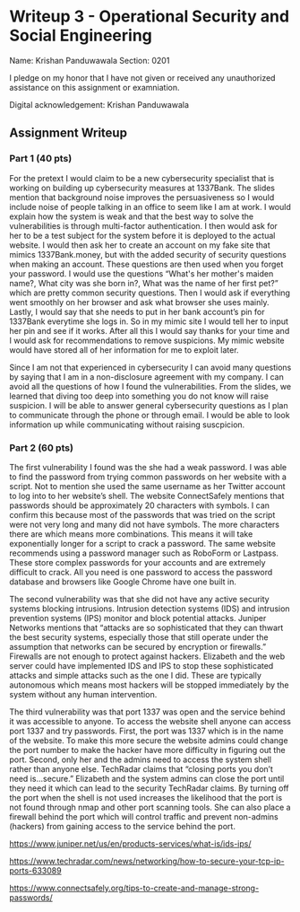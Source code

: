 # Writeup 3 - Operational Security and Social Engineering

Name: Krishan Panduwawala
Section: 0201

I pledge on my honor that I have not given or received any unauthorized assistance on this assignment or examniation.

Digital acknowledgement: Krishan Panduwawala

## Assignment Writeup

### Part 1 (40 pts)
For the pretext I would claim to be a new cybersecurity specialist that is working on building up cybersecurity measures at 1337Bank. The slides mention that background noise improves the persuasiveness so I would include noise of people talking in an office to seem like I am at work. I would explain how the system is weak and that the best way to solve the vulnerabilities is through multi-factor authentication. I then would ask for her to be a test subject for the system before it is deployed to the actual website. I would then ask her to create an account on my fake site that mimics 1337Bank.money, but with the added security of security questions when making an account. These questions are then used when you forget your password. I would use the questions “What's her mother's maiden name?, What city was she born in?, What was the name of her first pet?” which are pretty common security questions. Then I would ask if everything went smoothly on her browser and ask what browser she uses mainly. Lastly, I would say that she needs to put in her bank account’s pin for 1337Bank everytime she logs in. So in my mimic site I would tell her to input her pin and see if it works. After all this I would say thanks for your time and I would ask for recommendations to remove suspicions. My mimic website would have stored all of her information for me to exploit later.

Since I am not that experienced in cybersecurity I can avoid many questions by saying that I am in a non-disclosure agreement with my company. I can avoid all the questions of how I found the vulnerabilities. From the slides, we learned that diving too deep into something you do not know will raise suspicion. I will be able to answer general cybersecurity questions as I plan to communicate through the phone or through email. I would be able to look information up while communicating without raising suscpicion. 



### Part 2 (60 pts)

The first vulnerability I found was the she had a weak password. I was able to find the password from trying common passwords on her website with a script. Not to mention she used the same username as her Twitter account to log into to her website’s shell. The website ConnectSafely mentions that passwords should be approximately 20 characters with symbols. I can confirm this because most of the passwords that was tried on the script were not very long and many did not have symbols. The more characters there are which means more combinations. This means it will take exponentially longer for a script to crack a password. The same website recommends using a password manager such as RoboForm or Lastpass. These store complex passwords for your accounts and are extremely difficult to crack. All you need is one password to access the password database and browsers like Google Chrome have one built in.

The second vulnerability was that she did not have any active security systems blocking intrusions. Intrusion detection systems (IDS) and intrusion prevention systems (IPS) monitor and block potential attacks. Juniper Networks mentions that “attacks are so sophisticated that they can thwart the best security systems, especially those that still operate under the assumption that networks can be secured by encryption or firewalls.” Firewalls are not enough to protect against hackers. Elizabeth and the web server could have implemented IDS and IPS to stop these sophisticated attacks and simple attacks such as the one I did. These are typically autonomous which means most hackers will be stopped immediately by the system without any human intervention.

The third vulnerability was that port 1337 was open and the service behind it was accessible to anyone. To access the website shell anyone can access port 1337 and try passwords. First, the port was 1337 which is in the name of the website. To make this more secure the website admins could change the port number to make the hacker have more difficulty in figuring out the port. Second, only her and the admins need to access the system shell rather than anyone else. TechRadar claims that “closing ports you don’t need is...secure.” Elizabeth and the system admins can close the port until they need it which can lead to the security TechRadar claims. By turning off the port when the shell is not used increases the likelihood that the port is not found through nmap and other port scanning tools. She can also place a firewall behind the port which will control traffic and prevent non-admins (hackers) from gaining access to the service behind the port.  


https://www.juniper.net/us/en/products-services/what-is/ids-ips/

https://www.techradar.com/news/networking/how-to-secure-your-tcp-ip-ports-633089

https://www.connectsafely.org/tips-to-create-and-manage-strong-passwords/






